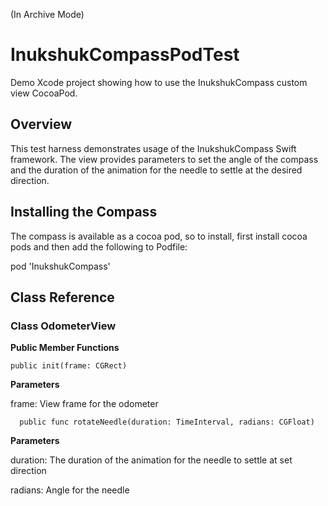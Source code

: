 (In Archive Mode)

#  InukshukCompassPodTest

Demo Xcode project showing how to use the InukshukCompass custom view CocoaPod.

## Overview

This test harness demonstrates usage of the InukshukCompass Swift framework.  The view provides parameters to set the angle of the compass and the duration of the animation for the needle to settle at the desired direction.

## Installing the Compass

The compass is available as a cocoa pod, so to install, first install cocoa pods and then add the following to Podfile:

pod &#39;InukshukCompass&#39;

## Class Reference

### Class OdometerView

**Public Member Functions**

    public init(frame: CGRect)
     
**Parameters**
     
frame: View frame for the odometer
     
      public func rotateNeedle(duration: TimeInterval, radians: CGFloat)
     
**Parameters**
     
duration:  The duration of the animation for the needle to settle at set direction

radians:  Angle for the needle


